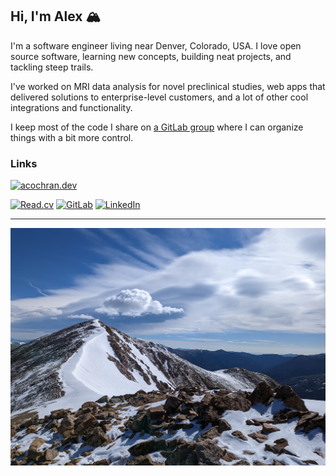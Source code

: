 ## Hi, I'm Alex 🏔️

I'm a software engineer living near Denver, Colorado, USA. I love open source software, learning new concepts, building neat projects, and tackling
steep trails.

I've worked on MRI data analysis for novel preclinical studies, web apps that delivered solutions to enterprise-level customers,
and a lot of other cool integrations and functionality.

I keep most of the code I share on [a GitLab group](https://gitlab.com/alexlab-cloud) where I can organize things with
a bit more control.

### Links

[![acochran.dev](https://img.shields.io/badge/acochran.dev-blue?style=for-the-badge&color=%2305668D)](https://acochran.dev)

[![Read.cv](https://img.shields.io/badge/Read.cv-black?logo=read.cv&style=for-the-badge)](https://read.cv/alex.cochran)
[![GitLab](https://img.shields.io/badge/GitLab-%23554488?logo=gitlab&style=for-the-badge)](https://gitlab.com/alexlab-cloud)
[![LinkedIn](https://img.shields.io/badge/LinkedIn-%230A66C2?logo=linkedin&style=for-the-badge)](https://linkedin.com/in/alex-cochran)

---

![Mt. Sniktau](assets/images/mt-sniktau.jpg)
